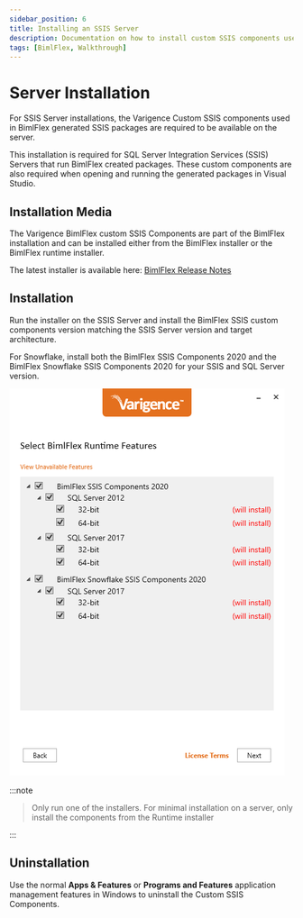 ```yaml
---
sidebar_position: 6
title: Installing an SSIS Server
description: Documentation on how to install custom SSIS components used in BimlFlex to generate SSIS packages
tags: [BimlFlex, Walkthrough]
---
```

# Server Installation

For SSIS Server installations, the Varigence Custom SSIS components used in BimlFlex generated SSIS packages are required to be available on the server.

This installation is required for SQL Server Integration Services (SSIS) Servers that run BimlFlex created packages. These custom components are also required when opening and running the generated packages in Visual Studio.

## Installation Media

The Varigence BimlFlex custom SSIS Components are part of the BimlFlex installation and can be installed either from the BimlFlex installer or the BimlFlex runtime installer.

The latest installer is available here: [BimlFlex Release Notes](bimlflex-release-notes-overview)

## Installation

Run the installer on the SSIS Server and install the BimlFlex SSIS custom components version matching the SSIS Server version and target architecture.

For Snowflake, install both the BimlFlex SSIS Components 2020 and the BimlFlex Snowflake SSIS Components 2020 for your SSIS and SQL Server version.

![Installing BimlFlex](images/bimlflex-ss-v5-install-runtime-2020.png)

:::note


> Only run one of the installers. For minimal installation on a server, only install the components from the Runtime installer

:::


## Uninstallation

Use the normal **Apps & Features** or **Programs and Features** application management features in Windows to uninstall the Custom SSIS Components.
